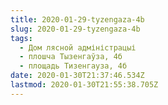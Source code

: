 ```yaml
---
title: 2020-01-29-tyzengaza-4b
slug: 2020-01-29-tyzengaza-4b
tags:
  - Дом лясной адміністрацыі
  - плошча Тызенгаўза, 4б
  - площадь Тизенгауза, 4б
date: 2020-01-30T21:37:46.534Z
lastmod: 2020-01-30T21:55:38.705Z
---
```


<!-- Замяніце гэты радок-каментар на артыкул. -->
